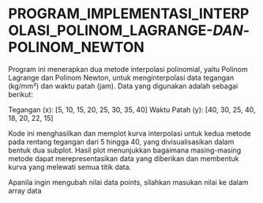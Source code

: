 # PROGRAM_IMPLEMENTASI_INTERPOLASI_POLINOM_LAGRANGE-_DAN_-POLINOM_NEWTON
Program ini menerapkan dua metode interpolasi polinomial, yaitu Polinom Lagrange dan Polinom Newton, untuk menginterpolasi data tegangan (kg/mm²) dan waktu patah (jam). Data yang digunakan adalah sebagai berikut:

Tegangan (x): [5, 10, 15, 20, 25, 30, 35, 40]
Waktu Patah (y): [40, 30, 25, 40, 18, 20, 22, 15]

Kode ini menghasilkan dan memplot kurva interpolasi untuk kedua metode pada rentang tegangan dari 5 hingga 40, yang divisualisasikan dalam bentuk dua subplot. Hasil plot menunjukkan bagaimana masing-masing metode dapat merepresentasikan data yang diberikan dan membentuk kurva yang melewati semua titik data. 

Apanila ingin mengubah nilai data points, silahkan masukan nilai ke dalam array data
